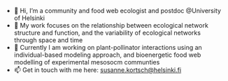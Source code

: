 - 👋 Hi, I’m a community and food web ecologist and postdoc @University of Helsinki
- 👀 My work focuses on the relationship between ecological network structure and function, and the variability of ecological networks through space and time 
- 🌱 Currently I am working on plant-pollinator interactions using an individual-based modeling approach, and bioenergetic food web modelling of experimental mesosocm communties 
- 📫 Get in touch with me here: susanne.kortsch@helsinki.fi

<!---
skortsch/skortsch is a ✨ special ✨ repository because its `README.md` (this file) appears on your GitHub profile.
You can click the Preview link to take a look at your changes.
--->
